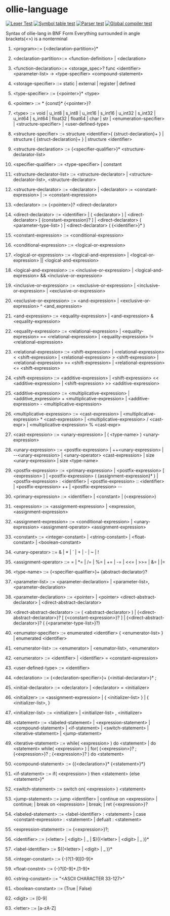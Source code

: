# ollie-language
[![Lexer Test](https://github.com/jackr276/ollie-language/actions/workflows/lexer_CI.yml/badge.svg)](https://github.com/jackr276/ollie-language/actions/workflows/lexer_CI.yml)
[![Symbol table test](https://github.com/jackr276/ollie-language/actions/workflows/symtab_test.yml/badge.svg)](https://github.com/jackr276/ollie-language/actions/workflows/symtab_test.yml)
[![Parser test](https://github.com/jackr276/ollie-language/actions/workflows/parser_test.yml/badge.svg)](https://github.com/jackr276/ollie-language/actions/workflows/parser_test.yml)
[![Global compiler test](https://github.com/jackr276/ollie-language/actions/workflows/compiler_test.yml/badge.svg)](https://github.com/jackr276/ollie-language/actions/workflows/compiler_test.yml)

Syntax of ollie-lang in BNF Form
Everything surrounded in angle brackets(\<>) is a nonterminal

1. \<program>::= {\<declaration-partition>}*

2. \<declaration-partition>::= \<function-definition>
                          	| \<declaration>

3. \<function-declaration>::= \<storage_spec>? func \<identifier> \<parameter-list> -> \<type-specifier> \<compound-statement>

4. \<storage-specifier> ::= static
	 			         | external
						 | register
						 | defined

5.  \<type-specifier> ::= {\<pointer>}* \<type>

6.  \<pointer> ::= * {const}* {\<pointer>}?

7.  \<type> ::= void 
			 | u_int8 
			 | s_int8 
			 | u_int16 
			 | s_int16 
			 | u_int32 
			 | s_int32 
			 | u_int64 
			 | s_int64
			 | float32 
			 | float64 
			 | char 
			 | str 
			 | \<enumeration-specifier> 
			 | \<structure-specifier> 
			 | \<user-defined-type>

8. 	\<structure-specifier> ::= structure \<identifier>{ {struct-declaration}+ }
							| structure { {struct-declaration}+ }
							| structure \<identifier>

9. \<structure-declaration> ::= {\<specifier-qualifier>}* \<structure-declarator-list>

10. \<specifier-qualifier> ::= \<type-specifier>
							| constant

11. \<structure-declarator-list> ::= \<structure-declarator>
								  | \<structure-declarator-list>, \<structure-declarator>

12. \<structure-declarator> ::= \<declarator>
							 | \<declarator> := \<constant-expression>
							 | := \<constant-expression>

13. \<declarator> ::= {\<pointer>}? \<direct-declarator>

14. \<direct-declarator> ::= \<identifier>
						  | ( \<declarator> )
						  | \<direct-declarator> [ {constant-expression}? ]
						  | \<direct-declarator> ( \<parameter-type-list> ) 
						  | \<direct-declarator> ( {\<identifier>}* )

15. \<constant-expression> ::= \<conditional-expression>

16. \<conditional-expression> ::= \<logical-or-expression>

17. \<logical-or-expression> ::= \<logical-and-expression> 
							  | \<logical-or-expression> || \<logical-and-expression>

18. \<logical-and-expression> ::= \<inclusive-or-expression> 
							   | \<logical-and-expression> && \<inclusive-or-expression>

19. \<inclusive-or-expression> ::= \<exclusive-or-expression> 
								| \<inclusive-or-expression> | \<exclusive-or-expression>

20. \<exclusive-or-expression> ::= \<and-expression> 
								| \<exclusive-or-expression> ^ \<and_expression>

21. \<and-expression> ::= \<equality-expression> 
					   | \<and-expression> & \<equality-expression>

22. \<equality-expression> ::= \<relational-expression> 
					   		| \<equality-expression> == \<relational-expression>
							| \<equality-expression> != \<relational-expression>

23. \<relational-expression> ::= \<shift-expression> 
							  | \<relational-expression> \< \<shift-expression> 
							  | \<relational-expression> > \<shift-expression> 
							  | \<relational-expression> >= \<shift-expression> 
							  | \<relational-expression> \<= \<shift-expression>

24. \<shift-expression> ::= \<additive-expression> 
				   		 | \<shift-expression> \<\< \<additive-expression> 
						 | \<shift-expression> >> \<additive-expression>

25. \<additive-expression> ::= \<multiplicative-expression> 
					  		| \<additive_expression> + \<multiplicative-expression>
					  		| \<additive-expression> - \<multiplicative-expression>

26. \<multiplicative-expression> ::= \<cast-expression>
								  | \<multiplicative-expression> * \<cast-expression>
								  | \<multiplicative-expression> / \<cast-expr>
								  | \<multiplicative-expression> % \<cast-expr>

27. \<cast-expression> ::= \<unary-expression> 
						| ( \<type-name> ) \<unary-expression>

28. \<unary-expression> ::= \<postfix-expression>
						 | ++\<unary-expression> 
						 | --\<unary-expression> 
						 | \<unary-operator> \<cast-expression>
						 | size \<unary-expression> 
						 | size \<type-name>

29. \<postfix-expression> ::= \<primary-expression>
						   | \<postfix-expression> [ \<expression> ]
						   | \<postfix-expression> ( {assignment-expression}* )
						   | \<postfix-expression> : \<identifier>
						   | \<postfix-expression> :: \<identifier>
						   | \<postfix-expression> ++
						   | \<postfix-expression> --

30. \<primary-expression> ::= \<identifier>
							| \<constant>
							| (\<expression>)

31. \<expression> ::= \<assignment-expression>
				   | \<expression, \<assignment-expression>

32. \<assignment-expression> ::= \<conditional-expression>
							 | \<unary-expression> \<assignment-operator> \<assignment-expression>

33. \<constant> ::= \<integer-constant>
				 | \<string-constant>
				 | \<float-constant>
				 | \<boolean-constant>

34. \<unary-operator> ::= & 
					  | * 
					  | ` 
					  | + 
					  | - 
					  | ~ 
					  | ! 

35. \<assignment-operator> ::= =
							| *=
							| /=
							| %=
							| +=
							| -=
							| \<\<=
							| >>=
							| &=
							| |=

36. \<type-name> ::= {\<specifier-qualifier>}+ {abstract-declarator}?

37. \<parameter-list> ::= \<parameter-declaration>
					   | \<parameter-list>, \<parameter-declaration>

38. \<parameter-declaration> ::= \<pointer>
							  | \<pointer> \<direct-abstract-declarator>
							  | \<direct-abstract-declarator>

39. \<direct-abstract-declarator> ::= ( \<abstract-declarator> )
								   | {\<direct-abstract-declarator>}? [ {\<constant-expression>}? ]
								   | {\<direct-abstract-declarator>}? ( {\<parameter-type-list>}?)

40. \<enumator-specifier> ::= enumerated \<identifier> { \<enumerator-list> }
						   | enumerated \<identifier>

41. \<enumerator-list> ::= \<enumerator>
						| \<enumator-list>, \<enumerator>

42. \<enumerator> ::= \<identifier>
				   | \<identifier> = \<constant-expression>

43. \<user-defined-type> ::= \<identifier>

44. \<declaration> ::= {\<declaration-specifier>}+ {\<initial-declarator>}* ;

45. \<initial-declarator> ::= \<declarator>
						  | \<declarator> = \<initializer>

46. \<initializer> ::= \<assignment-expression>
					| { \<initializer-list> }
					| { \<initializer-list>, }

47. \<initializer-list> ::= \<initializer>
						 | \<initializer-list> , \<initializer>

48. \<statement> ::= \<labeled-statement>
				  | \<expression-statement>
				  | \<compound-statement>
				  | \<if-statement>
				  | \<switch-statement>
				  | \<iterative-statement>
				  | \<jump-statement>

49. \<iterative-statement> ::= while( \<expression> ) do \<statement>
							| do \<statement> while( \<expression> )
							| for( {\<expression>}? ; {\<expression>}? ; {\<expression>}? ) do \<statement>
							
50. \<compound-statement> ::= {{\<declaration>}* {\<statement>}*}

51. \<if-statement> ::= if( \<expression> ) then \<statement> {else \<statement>}*

52. \<switch-statement> ::= switch on( \<expression> ) \<statement>

53. \<jump-statement> ::= jump \<identifier>
					     | continue on \<expression>
						 | continue;
						 | break on \<expression>
						 | break;
						 | ret {\<expression>}?

54. \<labeled-statement> ::= \<label-identifier> : \<statement>
						  | case \<constant-expression> : \<statement>
						  | defualt : \<statement>

55. \<expression-statement> ::= {\<expression>}?;

56. \<identifier> ::= (\<letter> | \<digit> | _ | $){(\<letter> | \<digit> | _ )}*

57. \<label-identifier> ::= ${(\<letter> | \<digit> | _ )}*

58. \<integer-constant>	::= {-}?[1-9][0-9]*

59. \<float-constnt> ::= {-}?[0-9]+.[1-9]*

60. \<string-constant>	 ::= "\<ASCII CHARACTER 33-127>"

61. \<boolean-constant> ::= (True | False)

62. \<digit>	::= [0-9]

63. \<letter> ::= [a-zA-Z]
